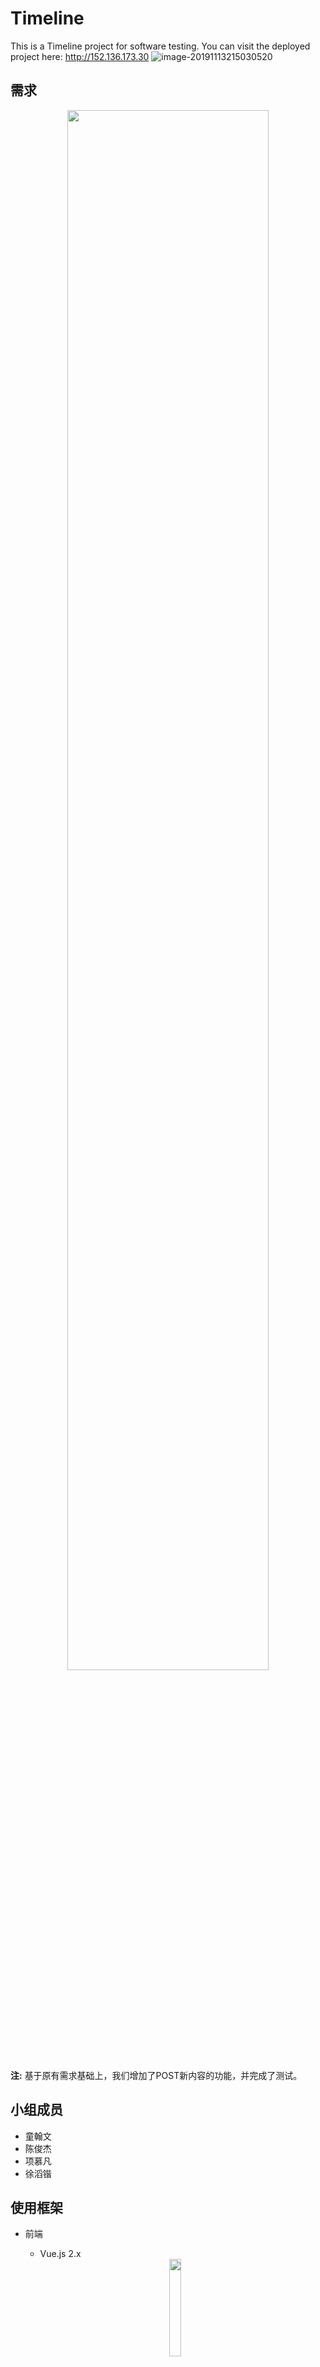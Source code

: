 # Timeline
This is a Timeline project for software testing. You can visit the deployed project here: http://152.136.173.30
![image-20191113215030520](https://tva1.sinaimg.cn/large/006y8mN6ly1g8wr34ow5qj31e70u0e81.jpg)



## 需求

<div align="center">
<img src="https://tva1.sinaimg.cn/large/006y8mN6ly1g8wqck6yp7j30m30i2n31.jpg" width="80%"></img>
</div>

**注:** 基于原有需求基础上，我们增加了POST新内容的功能，并完成了测试。

## 小组成员

- 童翰文
- 陈俊杰
- 项慕凡
- 徐滔锴



## 使用框架

- 前端

    - Vue.js 2.x

    <div align="center"><img 		src="https://tva1.sinaimg.cn/large/006y8mN6ly1g8wqr3lhzuj305z05zjrc.jpg" width="20%"></img>
    </div>

- 后端

    - Spring Boot 2.2.0 
    - MyBatis 3
    - MySQL 8.0.16

- 测试

    - JUnit 5
    - Mockito
    
    <div align="center"><img src="https://tva1.sinaimg.cn/large/006y8mN6ly1g8wqvxv55hj30oh0e7dj8.jpg" width="40%">
    </img></div>

## 测试结果

- `TimelineItemControllerTest`

<div align="center"><img src="https://tva1.sinaimg.cn/large/006y8mN6ly1g9cvsymmugj30h20dqabq.jpg" style="zoom:50%;"/></div>
- TimelineItemServiceImplTest

<div align="center"><img src="https://tva1.sinaimg.cn/large/006y8mN6ly1g9cvuj0f78j30l20fg765.jpg" style="zoom:50%;" /></div>

